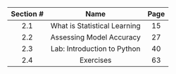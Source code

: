 
| Section # |             Name             | Page |
| :-------: | :--------------------------: | :--: |
|    2.1    | What is Statistical Learning |  15  |
|    2.2    |   Assessing Model Accuracy   |  27  |
|    2.3    | Lab: Introduction to Python  |  40  |
|    2.4    |          Exercises           |  63  |
